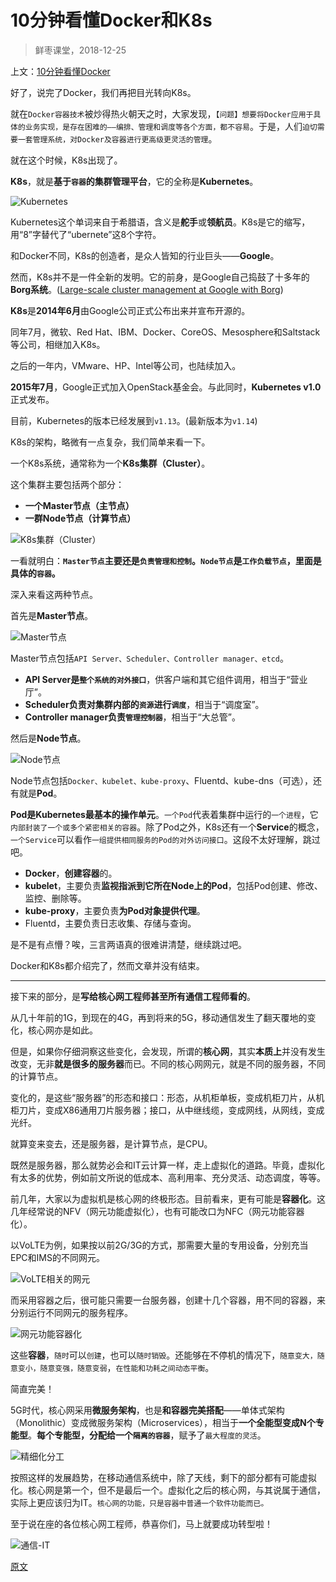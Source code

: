 

10分钟看懂Docker和K8s
================
> 鲜枣课堂，2018-12-25

上文：[10分钟看懂Docker](../docker/1.10分钟看懂Docker和K8s.md)

好了，说完了Docker，我们再把目光转向K8s。

就在`Docker容器技术`被炒得热火朝天之时，大家发现，`【问题】想要将Docker应用于具体的业务实现，是存在困难的——编排、管理和调度等各个方面，都不容易`。于是，人们`迫切需要一套管理系统，对Docker及容器进行更高级更灵活的管理`。

就在这个时候，K8s出现了。

**K8s**，就是**基于`容器`的集群管理平台**，它的全称是**Kubernetes**。

![Kubernetes](imgs/1.1.Kubernetes.png "Kubernetes")

Kubernetes这个单词来自于希腊语，含义是**舵手**或**领航员**。K8s是它的缩写，用“8”字替代了“ubernete”这8个字符。

和Docker不同，K8s的创造者，是众人皆知的行业巨头——**Google**。

然而，K8s并不是一件全新的发明。它的前身，是Google自己捣鼓了十多年的**Borg系统**。([Large-scale cluster management at Google with Borg](https://research.google.com/pubs/archive/43438.pdf))

**K8s**是**2014年6月**由Google公司正式公布出来并宣布开源的。

同年7月，微软、Red Hat、IBM、Docker、CoreOS、Mesosphere和Saltstack等公司，相继加入K8s。

之后的一年内，VMware、HP、Intel等公司，也陆续加入。

**2015年7月**，Google正式加入OpenStack基金会。与此同时，**Kubernetes v1.0**正式发布。

目前，Kubernetes的版本已经发展到`v1.13`。(最新版本为`v1.14`)

K8s的架构，略微有一点复杂，我们简单来看一下。

一个K8s系统，通常称为一个**K8s集群（Cluster）**。

这个集群主要包括两个部分：
* **一个Master节点（主节点）**
* **一群Node节点（计算节点）**

![K8s集群（Cluster）](imgs/1.2.K8s集群.png "K8s集群（Cluster）")

一看就明白：**`Master节点`主要还是`负责管理和控制`。`Node节点`是`工作负载节点`，里面是具体的`容器`。**

深入来看这两种节点。

首先是**Master节点**。

![Master节点](imgs/1.3.Master节点.png "Master节点")

Master节点包括`API Server、Scheduler、Controller manager、etcd`。
* **API Server是`整个系统的对外接口`**，供客户端和其它组件调用，相当于“营业厅”。
* **Scheduler负责对集群内部的`资源`进行`调度`**，相当于“调度室”。
* **Controller manager负责`管理控制器`**，相当于“大总管”。

然后是**Node节点**。

![Node节点](imgs/1.4.Node节点.jpeg "Node节点")

Node节点包括`Docker、kubelet、kube-proxy`、Fluentd、kube-dns（可选），还有就是**Pod**。

**Pod是Kubernetes最基本的操作单元**。`一个Pod`代表着集群中运行的`一个进程`，它`内部封装了一个或多个紧密相关的容器`。除了Pod之外，K8s还有一个**Service**的概念，`一个Service`可以看作`一组提供相同服务的Pod的对外访问接口`。这段不太好理解，跳过吧。

* **Docker**，**创建容器**的。
* **kubelet**，主要负责**监视指派到它所在Node上的Pod**，包括Pod创建、修改、监控、删除等。
* **kube-proxy**，主要负责**为Pod对象提供代理**。
* Fluentd，主要负责日志收集、存储与查询。

是不是有点懵？唉，三言两语真的很难讲清楚，继续跳过吧。

Docker和K8s都介绍完了，然而文章并没有结束。

-------------------

接下来的部分，是**写给核心网工程师甚至所有通信工程师看的**。

从几十年前的1G，到现在的4G，再到将来的5G，移动通信发生了翻天覆地的变化，核心网亦是如此。

但是，如果你仔细洞察这些变化，会发现，所谓的**核心网**，其实**本质上**并没有发生改变，无非**就是很多的服务器**而已。不同的核心网网元，就是不同的服务器，不同的计算节点。

变化的，是这些“服务器”的形态和接口：形态，从机柜单板，变成机柜刀片，从机柜刀片，变成X86通用刀片服务器；接口，从中继线缆，变成网线，从网线，变成光纤。

就算变来变去，还是服务器，是计算节点，是CPU。

既然是服务器，那么就势必会和IT云计算一样，走上虚拟化的道路。毕竟，虚拟化有太多的优势，例如前文所说的低成本、高利用率、充分灵活、动态调度，等等。

前几年，大家以为虚拟机是核心网的终极形态。目前看来，更有可能是**容器化**。这几年经常说的NFV（网元功能虚拟化），也有可能改口为NFC（网元功能容器化）。

以VoLTE为例，如果按以前2G/3G的方式，那需要大量的专用设备，分别充当EPC和IMS的不同网元。

![VoLTE相关的网元](imgs/1.5.VoLTE相关的网元.jpeg "VoLTE相关的网元")

而采用容器之后，很可能只需要一台服务器，创建十几个容器，用不同的容器，来分别运行不同网元的服务程序。

![网元功能容器化](imgs/1.6.网元功能容器化.png "网元功能容器化")

这些**容器**，`随时`可以`创建`，也可以`随时销毁`。还能够在不停机的情况下，`随意变大，随意变小，随意变强，随意变弱`，`在性能和功耗之间动态平衡`。

简直完美！

5G时代，核心网采用**微服务架构**，也是**和容器完美搭配**——单体式架构（Monolithic）变成微服务架构（Microservices），相当于**一个全能型变成N个专能型**。**每个专能型，分配给一个`隔离的容器`**，赋予了`最大程度的灵活`。

![精细化分工](imgs/1.7.精细化分工.jpeg "精细化分工")

按照这样的发展趋势，在移动通信系统中，除了天线，剩下的部分都有可能虚拟化。核心网是第一个，但不是最后一个。虚拟化之后的核心网，与其说属于通信，实际上更应该归为IT。`核心网的功能，只是容器中普通一个软件功能而已。`

至于说在座的各位核心网工程师，恭喜你们，马上就要成功转型啦！

![通信-IT](imgs/1.8.通信-IT.jpeg "通信-IT")


[原文](https://zhuanlan.zhihu.com/p/53260098)

